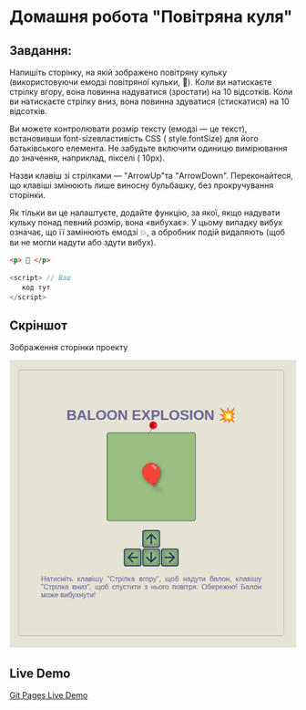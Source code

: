 # Домашня робота "Повітряна куля"


## Завдання:

Напишіть сторінку, на якій зображено повітряну кульку (використовуючи емодзі повітряної кульки, 🎈). Коли ви натискаєте стрілку вгору, вона повинна надуватися (зростати) на 10 відсотків. Коли ви натискаєте стрілку вниз, вона повинна здуватися (стискатися) на 10 відсотків.

Ви можете контролювати розмір тексту (емодзі — це текст), встановивши font-sizeвластивість CSS ( style.fontSize) для його батьківського елемента. Не забудьте включити одиницю вимірювання до значення, наприклад, пікселі ( 10px).

Назви клавіш зі стрілками — "ArrowUp"та "ArrowDown". Переконайтеся, що клавіші змінюють лише виносну бульбашку, без прокручування сторінки.

Як тільки ви це налаштуєте, додайте функцію, за якої, якщо надувати кульку понад певний розмір, вона «вибухає». У цьому випадку вибух означає, що її замінюють емодзі 💥, а обробник подій видаляють (щоб ви не могли надути або здути вибух).

```html
<p> 🎈 </p>​​
```
```javascript
<script> // Ваш
   код тут 
</script>
```

## Скріншот

Зображення сторінки проекту

![Baloon page](./images/baloon_example.png)

## Live Demo


[Git Pages Live Demo](https://slavon213.github.io/baloon-explodes/)
